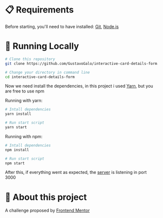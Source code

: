 # 📋 Requirements

Before starting, you'll need to have installed: [Git](https://git-scm.com), [Node.js](https://nodejs.org/en/)

# 🎲 Running Locally

```bash
# Clone this repository
git clone https://github.com/GustavoGalo/interactive-card-details-form.git

# Change your directory in command line
cd interactive-card-details-form
```

Now we need install the dependencies, in this project i used [Yarn](https://yarnpkg.com/), but you are free to use npm

Running with yarn:

```bash
# Intall dependencies
yarn install

# Run start script
yarn start
```

Running with npm:

```bash
# Intall dependencies
npm install

# Run start script
npm start
```

After this, if everything went as expected, the [server](http://localhost:3000) is listening in port 3000

# 📖 About this project

A challenge proposed by [Frontend Mentor](https://www.frontendmentor.io/challenges/interactive-card-details-form-XpS8cKZDWw)
